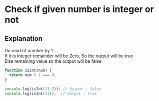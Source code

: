 # Check if given number is integer or not

## Explanation
Do mod of number by 1 ... \
If it is integer remainder will be Zero, So the output will be true \
Else remaining value so the output will be false

```javascript
function isInt(num) {
  return num % 1 === 0;
}

console.log(isInt(11.2)); // Output : false
console.log(isInt(11));  // Output : true
```